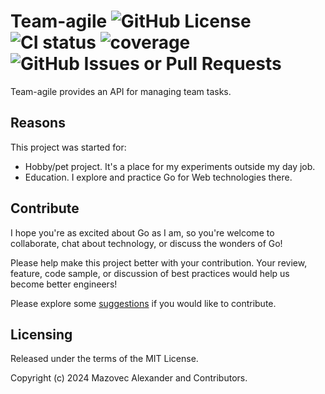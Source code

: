 # Team-agile ![GitHub License](https://img.shields.io/github/license/asmazovec/team-agile?color=blue) ![CI status](https://img.shields.io/github/actions/workflow/status/asmazovec/team-agile/checks.yml?branch=main&logo=github&label=CI) ![coverage](https://raw.githubusercontent.com/asmazovec/team-agile/badges/.badges/main/coverage.svg) ![GitHub Issues or Pull Requests](https://img.shields.io/github/issues-raw/asmazovec/team-agile?link=https%3A%2F%2Fgithub.com%2Fusers%2Fasmazovec%2Fprojects%2F1)

Team-agile provides an API for managing team tasks.

## Reasons 

This project was started for:

- Hobby/pet project. It's a place for my experiments outside my day job.
- Education. I explore and practice Go for Web technologies there.

## Contribute

I hope you're as excited about Go as I am, so you're welcome to collaborate, chat about technology, or discuss the wonders of Go!

Please help make this project better with your contribution. Your review, feature, code sample, or discussion of best practices would help us become better engineers!

Please explore some [suggestions](docs/CONTRIBUTING.md) if you would like to contribute.

## Licensing

Released under the terms of the MIT License.

Copyright (c) 2024 Mazovec Alexander and Contributors.
